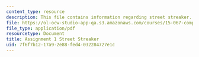 ```yaml
---
content_type: resource
description: This file contains information regarding street streaker.
file: https://ol-ocw-studio-app-qa.s3.amazonaws.com/courses/15-067-competitive-decision-making-and-negotiation-spring-2011/7f6f7b1217a92e88fed4032284727e1c_MIT15_067S11_assgn01.pdf
file_type: application/pdf
resourcetype: Document
title: Assignment 1 Street Streaker
uid: 7f6f7b12-17a9-2e88-fed4-032284727e1c
---
```

